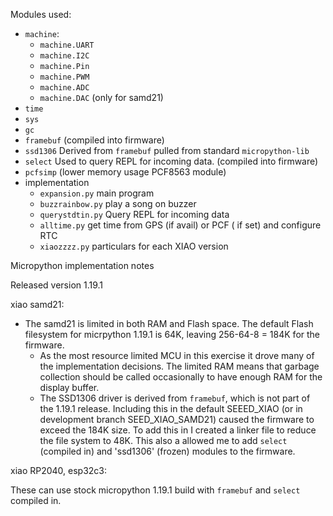 Modules used:

- `machine`:
   + `machine.UART`
   + `machine.I2C`
   + `machine.Pin`
   + `machine.PWM`
   + `machine.ADC`
   + `machine.DAC` (only for samd21)
- `time`
- `sys`
- `gc`
- `framebuf` (compiled into firmware)
- `ssd1306` Derived from `framebuf` pulled from standard `micropython-lib`
- `select`  Used to query REPL for incoming data.  (compiled into firmware)
- `pcfsimp` (lower memory usage PCF8563 module)
- implementation
   + `expansion.py`     main program
   + `buzzrainbow.py`   play a song on buzzer
   + `querystdtin.py`   Query REPL for incoming data
   + `alltime.py`       get time from GPS (if avail) or PCF ( if set) and configure RTC
   + `xiaozzzz.py`      particulars for each XIAO version


Micropython implementation notes

Released version 1.19.1

xiao samd21:

* The samd21 is limited in both RAM and Flash space.  The default Flash filesystem for micrpython 1.19.1 is 64K, leaving 256-64-8 = 184K for the firmware.
   * As the most resource limited MCU in this exercise it drove many of the implementation decisions.  The limited RAM means that garbage collection should be called occasionally to have enough RAM for the display buffer.
   * The SSD1306 driver is derived from `framebuf`, which is not part of the 1.19.1 release.  Including this in the default SEEED_XIAO (or in development branch SEED_XIAO_SAMD21) caused the firmware to exceed the 184K size.  To add this in  I created a linker file to reduce the file system to 48K.  This also a allowed me to add `select` (compiled in) and 'ssd1306' (frozen) modules to the firmware.

xiao RP2040, esp32c3:

These can use stock micropython 1.19.1 build with `framebuf` and `select` compiled in.

